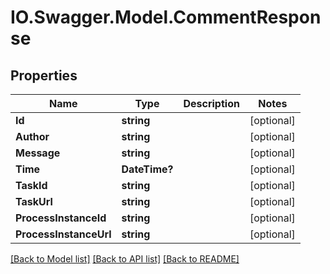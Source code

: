 # IO.Swagger.Model.CommentResponse
## Properties

Name | Type | Description | Notes
------------ | ------------- | ------------- | -------------
**Id** | **string** |  | [optional] 
**Author** | **string** |  | [optional] 
**Message** | **string** |  | [optional] 
**Time** | **DateTime?** |  | [optional] 
**TaskId** | **string** |  | [optional] 
**TaskUrl** | **string** |  | [optional] 
**ProcessInstanceId** | **string** |  | [optional] 
**ProcessInstanceUrl** | **string** |  | [optional] 

[[Back to Model list]](../README.md#documentation-for-models) [[Back to API list]](../README.md#documentation-for-api-endpoints) [[Back to README]](../README.md)

